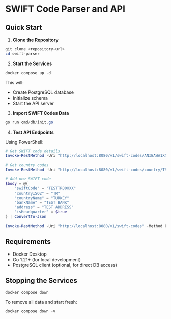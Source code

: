 # SWIFT Code Parser and API

## Quick Start

1. **Clone the Repository**
```powershell
git clone <repository-url>
cd swift-parser
```

2. **Start the Services**
```powershell
docker compose up -d
```
This will:
- Create PostgreSQL database
- Initialize schema
- Start the API server

3. **Import SWIFT Codes Data**
```powershell
go run cmd/db/init.go
```

4. **Test API Endpoints**

Using PowerShell:
```powershell
# Get SWIFT code details
Invoke-RestMethod -Uri "http://localhost:8080/v1/swift-codes/ANIBAWA1XXX" -Method GET

# Get country codes
Invoke-RestMethod -Uri "http://localhost:8080/v1/swift-codes/country/TR" -Method GET

# Add new SWIFT code
$body = @{
    "swiftCode" = "TESTTR00XXX"
    "countryISO2" = "TR"
    "countryName" = "TURKEY"
    "bankName" = "TEST BANK"
    "address" = "TEST ADDRESS"
    "isHeadquarter" = $true
} | ConvertTo-Json

Invoke-RestMethod -Uri "http://localhost:8080/v1/swift-codes" -Method POST -Body $body -ContentType "application/json"
```

## Requirements
- Docker Desktop
- Go 1.21+ (for local development)
- PostgreSQL client (optional, for direct DB access)

## Stopping the Services
```powershell
docker compose down
```

To remove all data and start fresh:
```powershell
docker compose down -v
```